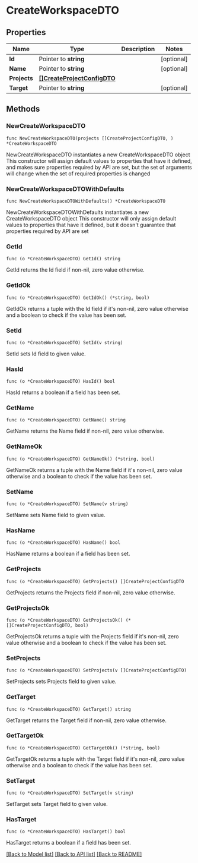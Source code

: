 # CreateWorkspaceDTO

## Properties

Name | Type | Description | Notes
------------ | ------------- | ------------- | -------------
**Id** | Pointer to **string** |  | [optional] 
**Name** | Pointer to **string** |  | [optional] 
**Projects** | [**[]CreateProjectConfigDTO**](CreateProjectConfigDTO.md) |  | 
**Target** | Pointer to **string** |  | [optional] 

## Methods

### NewCreateWorkspaceDTO

`func NewCreateWorkspaceDTO(projects []CreateProjectConfigDTO, ) *CreateWorkspaceDTO`

NewCreateWorkspaceDTO instantiates a new CreateWorkspaceDTO object
This constructor will assign default values to properties that have it defined,
and makes sure properties required by API are set, but the set of arguments
will change when the set of required properties is changed

### NewCreateWorkspaceDTOWithDefaults

`func NewCreateWorkspaceDTOWithDefaults() *CreateWorkspaceDTO`

NewCreateWorkspaceDTOWithDefaults instantiates a new CreateWorkspaceDTO object
This constructor will only assign default values to properties that have it defined,
but it doesn't guarantee that properties required by API are set

### GetId

`func (o *CreateWorkspaceDTO) GetId() string`

GetId returns the Id field if non-nil, zero value otherwise.

### GetIdOk

`func (o *CreateWorkspaceDTO) GetIdOk() (*string, bool)`

GetIdOk returns a tuple with the Id field if it's non-nil, zero value otherwise
and a boolean to check if the value has been set.

### SetId

`func (o *CreateWorkspaceDTO) SetId(v string)`

SetId sets Id field to given value.

### HasId

`func (o *CreateWorkspaceDTO) HasId() bool`

HasId returns a boolean if a field has been set.

### GetName

`func (o *CreateWorkspaceDTO) GetName() string`

GetName returns the Name field if non-nil, zero value otherwise.

### GetNameOk

`func (o *CreateWorkspaceDTO) GetNameOk() (*string, bool)`

GetNameOk returns a tuple with the Name field if it's non-nil, zero value otherwise
and a boolean to check if the value has been set.

### SetName

`func (o *CreateWorkspaceDTO) SetName(v string)`

SetName sets Name field to given value.

### HasName

`func (o *CreateWorkspaceDTO) HasName() bool`

HasName returns a boolean if a field has been set.

### GetProjects

`func (o *CreateWorkspaceDTO) GetProjects() []CreateProjectConfigDTO`

GetProjects returns the Projects field if non-nil, zero value otherwise.

### GetProjectsOk

`func (o *CreateWorkspaceDTO) GetProjectsOk() (*[]CreateProjectConfigDTO, bool)`

GetProjectsOk returns a tuple with the Projects field if it's non-nil, zero value otherwise
and a boolean to check if the value has been set.

### SetProjects

`func (o *CreateWorkspaceDTO) SetProjects(v []CreateProjectConfigDTO)`

SetProjects sets Projects field to given value.


### GetTarget

`func (o *CreateWorkspaceDTO) GetTarget() string`

GetTarget returns the Target field if non-nil, zero value otherwise.

### GetTargetOk

`func (o *CreateWorkspaceDTO) GetTargetOk() (*string, bool)`

GetTargetOk returns a tuple with the Target field if it's non-nil, zero value otherwise
and a boolean to check if the value has been set.

### SetTarget

`func (o *CreateWorkspaceDTO) SetTarget(v string)`

SetTarget sets Target field to given value.

### HasTarget

`func (o *CreateWorkspaceDTO) HasTarget() bool`

HasTarget returns a boolean if a field has been set.


[[Back to Model list]](../README.md#documentation-for-models) [[Back to API list]](../README.md#documentation-for-api-endpoints) [[Back to README]](../README.md)


